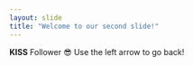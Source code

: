 ```yaml
---
layout: slide
title: "Welcome to our second slide!"
---
```

**KISS** Follower 😎
Use the left arrow to go back!
